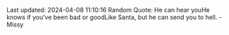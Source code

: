 Last updated: 2024-04-08 11:10:16
Random Quote: He can hear youHe knows if you've been bad or goodLike Santa, but he can send you to hell. - Missy